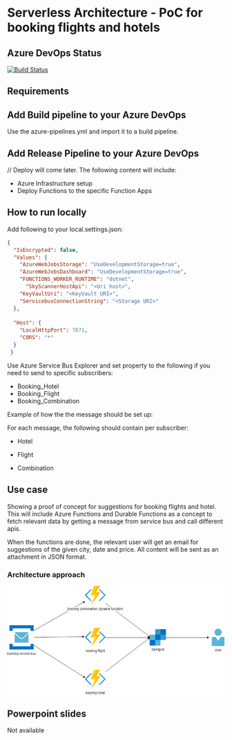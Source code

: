 # Serverless Architecture - PoC for booking flights and hotels

## Azure DevOps Status
[![Build Status](https://dev.azure.com/khiemho/PocSpace/_apis/build/status/kkho.serverless-architecture-poc?branchName=master)](https://dev.azure.com/khiemho/PocSpace/_build/latest?definitionId=3&branchName=master)
## Requirements
## Add Build pipeline to your Azure DevOps
Use the azure-pipelines.yml and import it to a build pipeline.

## Add Release Pipeline to your Azure DevOps
// Deploy will come later. The following content will include:
- Azure Infrastructure setup
- Deploy Functions to the specific Function Apps

## How to run locally
Add following to your local.settings.json:
```json
{
  "IsEncrypted": false,
  "Values": {
    "AzureWebJobsStorage": "UseDevelopmentStorage=true",
    "AzureWebJobsDashboard": "UseDevelopmentStorage=true",
    "FUNCTIONS_WORKER_RUNTIME": "dotnet",
	  "SkyScannerHostApi": "<Uri host>",
    "KeyVaultUri": "<KeyVault URI>",
    "ServicebusConnectionString": "<Storage URI>"
  },

  "Host": {
    "LocalHttpPort": 7071,
    "CORS": "*"
  }
 }
  ```

Use Azure Service Bus Explorer and set property to the following if you need to send to specific subscribers:
- Booking_Hotel
- Booking_Flight
- Booking_Combination

Example of how the the message should be set up:



For each message, the following should contain per subscriber:

- Hotel


- Flight

- Combination


## Use case
Showing a proof of concept for suggestions for booking flights and hotel. This will include Azure Functions and Durable Functions as a concept to fetch relevant data by getting a message from service 
bus and call different apis.

When the functions are done, the relevant user will get an email for suggestions of the given city, date and price.
All content will be sent as an attachment in JSON format.


### Architecture approach
<p align="center">
<img src="Documents/Images/BookingArchitecture.png"/>
</p>

## Powerpoint slides
Not available